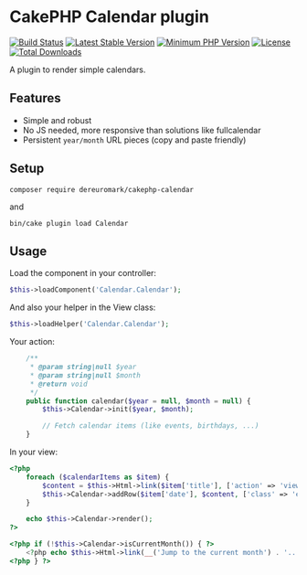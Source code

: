 # CakePHP Calendar plugin

[![Build Status](https://api.travis-ci.org/dereuromark/cakephp-calendar.png?branch=master)](https://travis-ci.org/dereuromark/cakephp-calendar)
[![Latest Stable Version](https://poser.pugx.org/dereuromark/cakephp-calendar/v/stable.svg)](https://packagist.org/packages/dereuromark/cakephp-calendar)
[![Minimum PHP Version](http://img.shields.io/badge/php-%3E%3D%205.5-8892BF.svg)](https://php.net/)
[![License](https://poser.pugx.org/dereuromark/cakephp-calendar/license.png)](https://packagist.org/packages/dereuromark/cakephp-calendar)
[![Total Downloads](https://poser.pugx.org/dereuromark/cakephp-calendar/d/total.png)](https://packagist.org/packages/dereuromark/cakephp-calendar)

A plugin to render simple calendars.

## Features
- Simple and robust
- No JS needed, more responsive than solutions like fullcalendar
- Persistent `year/month` URL pieces (copy and paste friendly)

## Setup
```
composer require dereuromark/cakephp-calendar
```
and
```
bin/cake plugin load Calendar
```

## Usage
Load the component in your controller:
```php
$this->loadComponent('Calendar.Calendar');
```

And also your helper in the View class:
```php
$this->loadHelper('Calendar.Calendar');
```

Your action:
```php
	/**
	 * @param string|null $year
	 * @param string|null $month
	 * @return void
	 */
	public function calendar($year = null, $month = null) {
		$this->Calendar->init($year, $month);

        // Fetch calendar items (like events, birthdays, ...)
	}
```

In your view:
```php
<?php
	foreach ($calendarItems as $item) {
		$content = $this->Html->link($item['title'], ['action' => 'view', $item['id']]);
		$this->Calendar->addRow($item['date'], $content, ['class' => 'event']);
	}

	echo $this->Calendar->render();
?>

<?php if (!$this->Calendar->isCurrentMonth()) { ?>
    <?php echo $this->Html->link(__('Jump to the current month') . '...', ['action' => 'index'])?>
<?php } ?>
```
